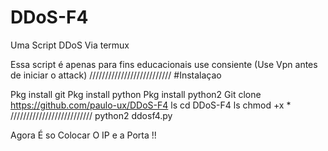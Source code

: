 # DDoS-F4
Uma Script DDoS Via termux

Essa script é apenas para fins educacionais
use consiente
(Use Vpn antes de iniciar o attack)
//////////////////////////
#Instalaçao

Pkg install git
Pkg install python
Pkg install python2
Git clone https://github.com/paulo-ux/DDoS-F4
ls
cd DDoS-F4
ls
chmod +x *
//////////////////////////
python2 ddosf4.py

Agora É so Colocar O IP e a Porta !!

